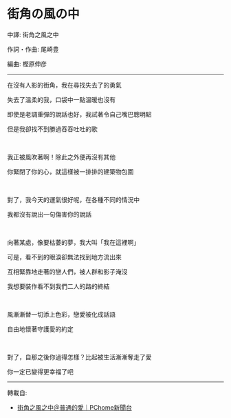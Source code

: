 # 街角の風の中

中譯: 街角之風之中

作詞・作曲: 尾崎豊

編曲: 樫原伸彦

---

在沒有人影的街角，我在尋找失去了的勇氣

失去了溫柔的我，口袋中一點溫暖也沒有

即使是老調重彈的說話也好，我試著令自己嘴巴聰明點

但是我卻找不到勝過吞吞吐吐的歌

<br>

我正被風吹著啊！除此之外便再沒有其他

你緊閉了你的心，就這樣被一排排的建築物包圍

<br>

對了，我今天的運氣很好呢，在各種不同的情況中

我都沒有說出一句傷害你的說話

<br>

向著某處，像要枯萎的夢，我大叫「我在這裡啊」

可是，看不到的眼淚卻無法找到地方流出來

互相緊靠地走著的戀人們，被人群和影子淹沒

我想要裝作看不到我們二人的路的終結

<br>

風漸漸替一切添上色彩，戀愛被化成話語

自由地懷著守護愛的約定

<br>

對了，自那之後你過得怎樣？比起被生活漸漸奪走了愛

你一定已變得更幸福了吧

---
轉載自:

- [街角之風之中＠普通的愛｜PChome新聞台](https://mypaper.pchome.com.tw/forgetnot/post/1239150821)
